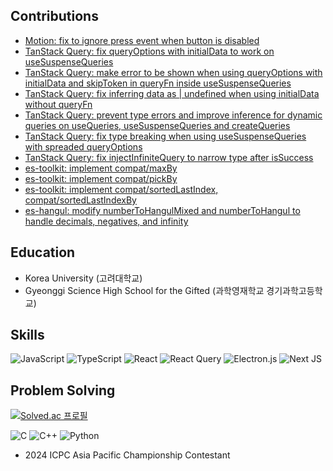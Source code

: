 ## Contributions
- [Motion: fix to ignore press event when button is disabled](https://github.com/motiondivision/motion/pull/3056)
- [TanStack Query: fix queryOptions with initialData to work on useSuspenseQueries](https://github.com/TanStack/query/pull/8658)
- [TanStack Query: make error to be shown when using queryOptions with initialData and skipToken in queryFn inside useSuspenseQueries](https://github.com/TanStack/query/pull/8665)
- [TanStack Query: fix inferring data as | undefined when using initialData without queryFn](https://github.com/TanStack/query/pull/8674)
- [TanStack Query: prevent type errors and improve inference for dynamic queries on useQueries, useSuspenseQueries and createQueries](https://github.com/TanStack/query/pull/8624)
- [TanStack Query: fix type breaking when using useSuspenseQueries with spreaded queryOptions](https://github.com/TanStack/query/pull/8709)
- [TanStack Query: fix injectInfiniteQuery to narrow type after isSuccess](https://github.com/TanStack/query/pull/9016#event-17460119351)
- [es-toolkit: implement compat/maxBy](https://github.com/toss/es-toolkit/pull/949)
- [es-toolkit: implement compat/pickBy](https://github.com/toss/es-toolkit/pull/950)
- [es-toolkit: implement compat/sortedLastIndex, compat/sortedLastIndexBy](https://github.com/toss/es-toolkit/pull/952)
- [es-hangul: modify numberToHangulMixed and numberToHangul to handle decimals, negatives, and infinity](https://github.com/toss/es-hangul/pull/323)

## Education
- Korea University (고려대학교)
- Gyeonggi Science High School for the Gifted (과학영재학교 경기과학고등학교)

## Skills
![JavaScript](https://img.shields.io/badge/javascript-%23323330.svg?style=for-the-badge&logo=javascript&logoColor=%23F7DF1E)
![TypeScript](https://img.shields.io/badge/typescript-%23007ACC.svg?style=for-the-badge&logo=typescript&logoColor=white)
![React](https://img.shields.io/badge/react-%2320232a.svg?style=for-the-badge&logo=react&logoColor=%2361DAFB)
![React Query](https://img.shields.io/badge/-React%20Query-FF4154?style=for-the-badge&logo=react%20query&logoColor=white)
![Electron.js](https://img.shields.io/badge/Electron-191970?style=for-the-badge&logo=Electron&logoColor=white)
![Next JS](https://img.shields.io/badge/Next-black?style=for-the-badge&logo=next.js&logoColor=white)

## Problem Solving
[![Solved.ac
프로필](http://mazassumnida.wtf/api/v2/generate_badge?boj=mintway0341)](https://solved.ac/mintway0341)

![C](https://img.shields.io/badge/c-%2300599C.svg?style=for-the-badge&logo=c&logoColor=white)
![C++](https://img.shields.io/badge/c++-%2300599C.svg?style=for-the-badge&logo=c%2B%2B&logoColor=white)
![Python](https://img.shields.io/badge/python-3670A0?style=for-the-badge&logo=python&logoColor=ffdd54)

- 2024 ICPC Asia Pacific Championship Contestant
